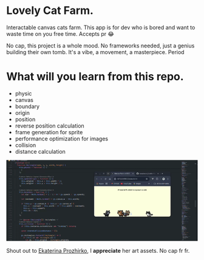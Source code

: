 # Lovely Cat Farm.

Interactable canvas cats farm. This app is for dev who is bored and want to waste time on you free time. Accepts pr 😂

No cap, this project is a whole mood. No frameworks needed, just a genius building their own tomb. It's a vibe, a movement, a masterpiece. Period

# What will you learn from this repo.

* physic
* canvas
* boundary
* origin
* position
* reverse position calculation
* frame generation for sprite
* performance optimization for images
* collision
* distance calculation

![App Demo](./cat-demo.gif)

Shout out to [Ekaterina Prozhirko](https://github.com/exsecantb/pixel-cat), I **appreciate** her art assets. No cap fr fr.
